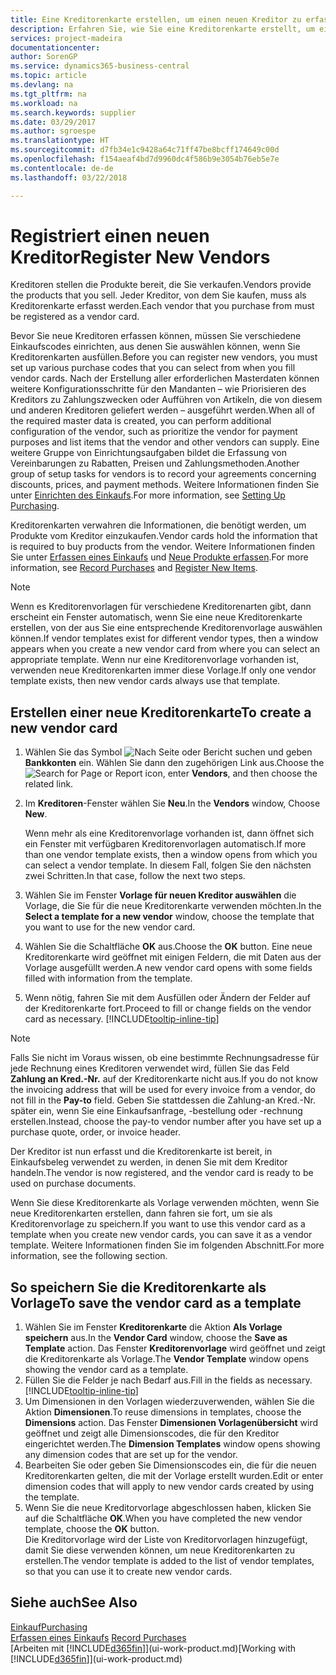```yaml
---
title: Eine Kreditorenkarte erstellen, um einen neuen Kreditor zu erfassen | Microsoft Docs
description: Erfahren Sie, wie Sie eine Kreditorenkarte erstellt, um einen neuen Kreditor oder einem Lieferanten zu erfassen.
services: project-madeira
documentationcenter: 
author: SorenGP
ms.service: dynamics365-business-central
ms.topic: article
ms.devlang: na
ms.tgt_pltfrm: na
ms.workload: na
ms.search.keywords: supplier
ms.date: 03/29/2017
ms.author: sgroespe
ms.translationtype: HT
ms.sourcegitcommit: d7fb34e1c9428a64c71ff47be8bcff174649c00d
ms.openlocfilehash: f154aeaf4bd7d9960dc4f586b9e3054b76eb5e7e
ms.contentlocale: de-de
ms.lasthandoff: 03/22/2018

---
```

# <a name="register-new-vendors"></a><span data-ttu-id="f2fbd-103">Registriert einen neuen Kreditor</span><span class="sxs-lookup"><span data-stu-id="f2fbd-103">Register New Vendors</span></span>
<span data-ttu-id="f2fbd-104">Kreditoren stellen die Produkte bereit, die Sie verkaufen.</span><span class="sxs-lookup"><span data-stu-id="f2fbd-104">Vendors provide the products that you sell.</span></span> <span data-ttu-id="f2fbd-105">Jeder Kreditor, von dem Sie kaufen, muss als Kreditorenkarte erfasst werden.</span><span class="sxs-lookup"><span data-stu-id="f2fbd-105">Each vendor that you purchase from must be registered as a vendor card.</span></span>

<span data-ttu-id="f2fbd-106">Bevor Sie neue Kreditoren erfassen können, müssen Sie verschiedene Einkaufscodes einrichten, aus denen Sie auswählen können, wenn Sie Kreditorenkarten ausfüllen.</span><span class="sxs-lookup"><span data-stu-id="f2fbd-106">Before you can register new vendors, you must set up various purchase codes that you can select from when you fill vendor cards.</span></span> <span data-ttu-id="f2fbd-107">Nach der Erstellung aller erforderlichen Masterdaten können weitere Konfigurationsschritte für den Mandanten – wie Priorisieren des Kreditors zu Zahlungszwecken oder Aufführen von Artikeln, die von diesem und anderen Kreditoren geliefert werden – ausgeführt werden.</span><span class="sxs-lookup"><span data-stu-id="f2fbd-107">When all of the required master data is created, you can perform additional configuration of the vendor, such as prioritize the vendor for payment purposes and list items that the vendor and other vendors can supply.</span></span> <span data-ttu-id="f2fbd-108">Eine weitere Gruppe von Einrichtungsaufgaben bildet die Erfassung von Vereinbarungen zu Rabatten, Preisen und Zahlungsmethoden.</span><span class="sxs-lookup"><span data-stu-id="f2fbd-108">Another group of setup tasks for vendors is to record your agreements concerning discounts, prices, and payment methods.</span></span> <span data-ttu-id="f2fbd-109">Weitere Informationen finden Sie unter [Einrichten des Einkaufs](purchasing-setup-purchasing.md).</span><span class="sxs-lookup"><span data-stu-id="f2fbd-109">For more information, see [Setting Up Purchasing](purchasing-setup-purchasing.md).</span></span>

<span data-ttu-id="f2fbd-110">Kreditorenkarten verwahren die Informationen, die benötigt werden, um Produkte vom Kreditor einzukaufen.</span><span class="sxs-lookup"><span data-stu-id="f2fbd-110">Vendor cards hold the information that is required to buy products from the vendor.</span></span> <span data-ttu-id="f2fbd-111">Weitere Informationen finden Sie unter [Erfassen eines Einkaufs](purchasing-how-record-purchases.md) und [Neue Produkte erfassen](inventory-how-register-new-items.md).</span><span class="sxs-lookup"><span data-stu-id="f2fbd-111">For more information, see [Record Purchases](purchasing-how-record-purchases.md) and [Register New Items](inventory-how-register-new-items.md).</span></span>

> [!NOTE]  
>   <span data-ttu-id="f2fbd-112">Wenn es Kreditorenvorlagen für verschiedene Kreditorenarten gibt, dann erscheint ein Fenster automatisch, wenn Sie eine neue Kreditorenkarte erstellen, von der aus Sie eine entsprechende Kreditorenvorlage auswählen können.</span><span class="sxs-lookup"><span data-stu-id="f2fbd-112">If vendor templates exist for different vendor types, then a window appears when you create a new vendor card from where you can select an appropriate template.</span></span> <span data-ttu-id="f2fbd-113">Wenn nur eine Kreditorenvorlage vorhanden ist, verwenden neue Kreditorenkarten immer diese Vorlage.</span><span class="sxs-lookup"><span data-stu-id="f2fbd-113">If only one vendor template exists, then new vendor cards always use that template.</span></span>

## <a name="to-create-a-new-vendor-card"></a><span data-ttu-id="f2fbd-114">Erstellen einer neue Kreditorenkarte</span><span class="sxs-lookup"><span data-stu-id="f2fbd-114">To create a new vendor card</span></span>
1. <span data-ttu-id="f2fbd-115">Wählen Sie das Symbol ![Nach Seite oder Bericht suchen](media/ui-search/search_small.png "Nach Seite oder Bericht suchen") und geben **Bankkonten** ein. Wählen Sie dann den zugehörigen Link aus.</span><span class="sxs-lookup"><span data-stu-id="f2fbd-115">Choose the ![Search for Page or Report](media/ui-search/search_small.png "Search for Page or Report icon") icon, enter **Vendors**, and then choose the related link.</span></span>  
2. <span data-ttu-id="f2fbd-116">Im **Kreditoren**-Fenster wählen Sie **Neu**.</span><span class="sxs-lookup"><span data-stu-id="f2fbd-116">In the **Vendors** window, Choose **New**.</span></span>

    <span data-ttu-id="f2fbd-117">Wenn mehr als eine Kreditorenvorlage vorhanden ist, dann öffnet sich ein Fenster mit verfügbaren Kreditorenvorlagen automatisch.</span><span class="sxs-lookup"><span data-stu-id="f2fbd-117">If more than one vendor template exists, then a window opens from which you can select a vendor template.</span></span> <span data-ttu-id="f2fbd-118">In diesem Fall, folgen Sie den nächsten zwei Schritten.</span><span class="sxs-lookup"><span data-stu-id="f2fbd-118">In that case, follow the next two steps.</span></span>
3. <span data-ttu-id="f2fbd-119">Wählen Sie im Fenster **Vorlage für neuen Kreditor auswählen** die Vorlage, die Sie für die neue Kreditorenkarte verwenden möchten.</span><span class="sxs-lookup"><span data-stu-id="f2fbd-119">In the **Select a template for a new vendor** window, choose the template that you want to use for the new vendor card.</span></span>
4. <span data-ttu-id="f2fbd-120">Wählen Sie die Schaltfläche **OK** aus.</span><span class="sxs-lookup"><span data-stu-id="f2fbd-120">Choose the **OK** button.</span></span> <span data-ttu-id="f2fbd-121">Eine neue Kreditorenkarte wird geöffnet mit einigen Feldern, die mit Daten aus der Vorlage ausgefüllt werden.</span><span class="sxs-lookup"><span data-stu-id="f2fbd-121">A new vendor card opens with some fields filled with information from the template.</span></span>
5. <span data-ttu-id="f2fbd-122">Wenn nötig, fahren Sie mit dem Ausfüllen oder Ändern der Felder auf der Kreditorenkarte fort.</span><span class="sxs-lookup"><span data-stu-id="f2fbd-122">Proceed to fill or change fields on the vendor card as necessary.</span></span> [!INCLUDE[tooltip-inline-tip](includes/tooltip-inline-tip_md.md)]

> [!NOTE]  
>   <span data-ttu-id="f2fbd-123">Falls Sie nicht im Voraus wissen, ob eine bestimmte Rechnungsadresse für jede Rechnung eines Kreditoren verwendet wird, füllen Sie das Feld **Zahlung an Kred.-Nr.** auf der Kreditorenkarte nicht aus.</span><span class="sxs-lookup"><span data-stu-id="f2fbd-123">If you do not know the invoicing address that will be used for every invoice from a vendor, do not fill in the **Pay-to** field.</span></span> <span data-ttu-id="f2fbd-124">Geben Sie stattdessen die Zahlung-an Kred.-Nr. später ein, wenn Sie eine Einkaufsanfrage, -bestellung oder -rechnung erstellen.</span><span class="sxs-lookup"><span data-stu-id="f2fbd-124">Instead, choose the pay-to vendor number after you have set up a purchase quote, order, or invoice header.</span></span>

<span data-ttu-id="f2fbd-125">Der Kreditor ist nun erfasst und die Kreditorenkarte ist bereit, in Einkaufsbeleg verwendet zu werden, in denen Sie mit dem Kreditor handeln.</span><span class="sxs-lookup"><span data-stu-id="f2fbd-125">The vendor is now registered, and the vendor card is ready to be used on purchase documents.</span></span>

<span data-ttu-id="f2fbd-126">Wenn Sie diese Kreditorenkarte als Vorlage verwenden möchten, wenn Sie neue Kreditorenkarten erstellen, dann fahren sie fort, um sie als Kreditorenvorlage zu speichern.</span><span class="sxs-lookup"><span data-stu-id="f2fbd-126">If you want to use this vendor card as a template when you create new vendor cards, you can save it as a vendor template.</span></span> <span data-ttu-id="f2fbd-127">Weitere Informationen finden Sie im folgenden Abschnitt.</span><span class="sxs-lookup"><span data-stu-id="f2fbd-127">For more information, see the following section.</span></span>

## <a name="to-save-the-vendor-card-as-a-template"></a><span data-ttu-id="f2fbd-128">So speichern Sie die Kreditorenkarte als Vorlage</span><span class="sxs-lookup"><span data-stu-id="f2fbd-128">To save the vendor card as a template</span></span>
1. <span data-ttu-id="f2fbd-129">Wählen Sie im Fenster **Kreditorenkarte** die Aktion **Als Vorlage speichern** aus.</span><span class="sxs-lookup"><span data-stu-id="f2fbd-129">In the **Vendor Card** window, choose the **Save as Template** action.</span></span> <span data-ttu-id="f2fbd-130">Das Fenster **Kreditorenvorlage** wird geöffnet und zeigt die Kreditorenkarte als Vorlage.</span><span class="sxs-lookup"><span data-stu-id="f2fbd-130">The **Vendor Template** window opens showing the vendor card as a template.</span></span>
2. <span data-ttu-id="f2fbd-131">Füllen Sie die Felder je nach Bedarf aus.</span><span class="sxs-lookup"><span data-stu-id="f2fbd-131">Fill in the fields as necessary.</span></span> [!INCLUDE[tooltip-inline-tip](includes/tooltip-inline-tip_md.md)]
3. <span data-ttu-id="f2fbd-132">Um Dimensionen in den Vorlagen wiederzuverwenden, wählen Sie die Aktion **Dimensionen**.</span><span class="sxs-lookup"><span data-stu-id="f2fbd-132">To reuse dimensions in templates, choose the **Dimensions** action.</span></span> <span data-ttu-id="f2fbd-133">Das Fenster **Dimensionen Vorlagenübersicht** wird geöffnet und zeigt alle Dimensionscodes, die für den Kreditor eingerichtet werden.</span><span class="sxs-lookup"><span data-stu-id="f2fbd-133">The **Dimension Templates** window opens showing any dimension codes that are set up for the vendor.</span></span>
4. <span data-ttu-id="f2fbd-134">Bearbeiten Sie oder geben Sie Dimensionscodes ein, die für die neuen Kreditorenkarten gelten, die mit der Vorlage erstellt wurden.</span><span class="sxs-lookup"><span data-stu-id="f2fbd-134">Edit or enter dimension codes that will apply to new vendor cards created by using the template.</span></span>
5. <span data-ttu-id="f2fbd-135">Wenn Sie die neue Kreditorvorlage abgeschlossen haben, klicken Sie auf die Schaltfläche **OK**.</span><span class="sxs-lookup"><span data-stu-id="f2fbd-135">When you have completed the new vendor template, choose the **OK** button.</span></span>  
   <span data-ttu-id="f2fbd-136">Die Kreditorvorlage wird der Liste von Kreditorvorlagen hinzugefügt, damit Sie diese verwenden können, um neue Kreditorenkarten zu erstellen.</span><span class="sxs-lookup"><span data-stu-id="f2fbd-136">The vendor template is added to the list of vendor templates, so that you can use it to create new vendor cards.</span></span>

## <a name="see-also"></a><span data-ttu-id="f2fbd-137">Siehe auch</span><span class="sxs-lookup"><span data-stu-id="f2fbd-137">See Also</span></span>
[<span data-ttu-id="f2fbd-138">Einkauf</span><span class="sxs-lookup"><span data-stu-id="f2fbd-138">Purchasing</span></span>](purchasing-manage-purchasing.md)  
<span data-ttu-id="f2fbd-139">[Erfassen eines Einkaufs](purchasing-how-record-purchases.md) </span><span class="sxs-lookup"><span data-stu-id="f2fbd-139">[Record Purchases](purchasing-how-record-purchases.md) </span></span>  
<span data-ttu-id="f2fbd-140">[Arbeiten mit [!INCLUDE[d365fin](includes/d365fin_md.md)]](ui-work-product.md)</span><span class="sxs-lookup"><span data-stu-id="f2fbd-140">[Working with [!INCLUDE[d365fin](includes/d365fin_md.md)]](ui-work-product.md)</span></span>  

